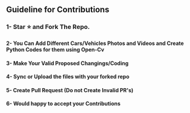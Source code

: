 ## Guideline for Contributions

### 1- Star :star: and Fork The Repo.


#### 2- You Can Add Different Cars/Vehicles Photos and Videos and Create Python Codes for them using Open-Cv 

#### 3- Make Your Valid Proposed Changings/Coding 

#### 4- Sync or Upload the files with your forked repo

#### 5- Create Pull Request (Do not Create Invalid PR's)

#### 6- Would happy to accept your Contributions
